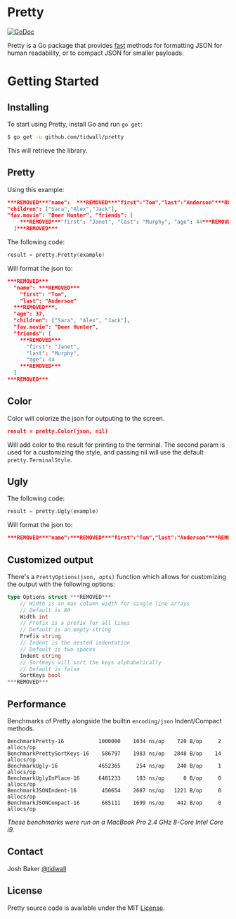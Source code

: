 # Pretty

[![GoDoc](https://img.shields.io/badge/api-reference-blue.svg?style=flat-square)](https://pkg.go.dev/github.com/tidwall/pretty) 

Pretty is a Go package that provides [fast](#performance) methods for formatting JSON for human readability, or to compact JSON for smaller payloads.

Getting Started
===============

## Installing

To start using Pretty, install Go and run `go get`:

```sh
$ go get -u github.com/tidwall/pretty
```

This will retrieve the library.

## Pretty

Using this example:

```json
***REMOVED***"name":  ***REMOVED***"first":"Tom","last":"Anderson"***REMOVED***,  "age":37,
"children": ["Sara","Alex","Jack"],
"fav.movie": "Deer Hunter", "friends": [
    ***REMOVED***"first": "Janet", "last": "Murphy", "age": 44***REMOVED***
  ]***REMOVED***
```

The following code:
```go
result = pretty.Pretty(example)
```

Will format the json to:

```json
***REMOVED***
  "name": ***REMOVED***
    "first": "Tom",
    "last": "Anderson"
  ***REMOVED***,
  "age": 37,
  "children": ["Sara", "Alex", "Jack"],
  "fav.movie": "Deer Hunter",
  "friends": [
    ***REMOVED***
      "first": "Janet",
      "last": "Murphy",
      "age": 44
    ***REMOVED***
  ]
***REMOVED***
```

## Color

Color will colorize the json for outputing to the screen. 

```json
result = pretty.Color(json, nil)
```

Will add color to the result for printing to the terminal.
The second param is used for a customizing the style, and passing nil will use the default `pretty.TerminalStyle`.

## Ugly

The following code:
```go
result = pretty.Ugly(example)
```

Will format the json to:

```json
***REMOVED***"name":***REMOVED***"first":"Tom","last":"Anderson"***REMOVED***,"age":37,"children":["Sara","Alex","Jack"],"fav.movie":"Deer Hunter","friends":[***REMOVED***"first":"Janet","last":"Murphy","age":44***REMOVED***]***REMOVED***```
```

## Customized output

There's a `PrettyOptions(json, opts)` function which allows for customizing the output with the following options:

```go
type Options struct ***REMOVED***
	// Width is an max column width for single line arrays
	// Default is 80
	Width int
	// Prefix is a prefix for all lines
	// Default is an empty string
	Prefix string
	// Indent is the nested indentation
	// Default is two spaces
	Indent string
	// SortKeys will sort the keys alphabetically
	// Default is false
	SortKeys bool
***REMOVED***
```
## Performance

Benchmarks of Pretty alongside the builtin `encoding/json` Indent/Compact methods.
```
BenchmarkPretty-16           1000000    1034 ns/op    720 B/op     2 allocs/op
BenchmarkPrettySortKeys-16    586797    1983 ns/op   2848 B/op    14 allocs/op
BenchmarkUgly-16             4652365     254 ns/op    240 B/op     1 allocs/op
BenchmarkUglyInPlace-16      6481233     183 ns/op      0 B/op     0 allocs/op
BenchmarkJSONIndent-16        450654    2687 ns/op   1221 B/op     0 allocs/op
BenchmarkJSONCompact-16       685111    1699 ns/op    442 B/op     0 allocs/op
```

*These benchmarks were run on a MacBook Pro 2.4 GHz 8-Core Intel Core i9.*

## Contact
Josh Baker [@tidwall](http://twitter.com/tidwall)

## License

Pretty source code is available under the MIT [License](/LICENSE).

